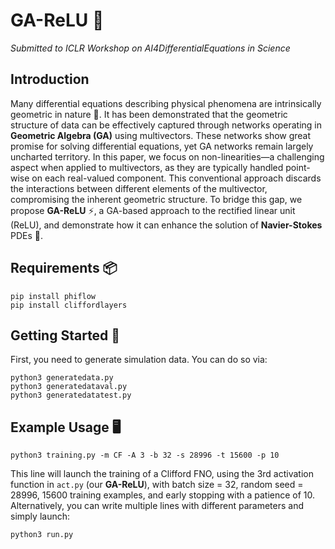 
# GA-ReLU 🌊  
*Submitted to ICLR Workshop on AI4DifferentialEquations in Science*

## Introduction  
Many differential equations describing physical phenomena are intrinsically geometric in nature 📐. It has been demonstrated that the geometric structure of data can be effectively captured through networks operating in **Geometric Algebra (GA)** using multivectors. These networks show great promise for solving differential equations, yet GA networks remain largely uncharted territory. In this paper, we focus on non-linearities—a challenging aspect when applied to multivectors, as they are typically handled point-wise on each real-valued component. This conventional approach discards the interactions between different elements of the multivector, compromising the inherent geometric structure. To bridge this gap, we propose **GA-ReLU** ⚡, a GA-based approach to the rectified linear unit (ReLU), and demonstrate how it can enhance the solution of **Navier-Stokes** PDEs 🌊.

## Requirements 📦

```
pip install phiflow
pip install cliffordlayers
```

## Getting Started 🚀

First, you need to generate simulation data. You can do so via:

```
python3 generatedata.py
python3 generatedataval.py
python3 generatedatatest.py
```

## Example Usage 🖥️

```
python3 training.py -m CF -A 3 -b 32 -s 28996 -t 15600 -p 10
```

This line will launch the training of a Clifford FNO, using the 3rd activation function in `act.py` (our **GA-ReLU**), with batch size = 32, random seed = 28996, 15600 training examples, and early stopping with a patience of 10. Alternatively, you can write multiple lines with different parameters and simply launch:

```
python3 run.py
```
